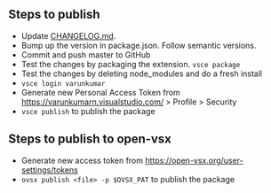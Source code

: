## Steps to publish

- Update [CHANGELOG.md](./CHANGELOG.md).
- Bump up the version in package.json. Follow semantic versions.
- Commit and push master to GitHub
- Test the changes by packaging the extension. `vsce package`
- Test the changes by deleting node_modules and do a fresh install
- `vsce login varunkumar`
- Generate new Personal Access Token from https://varunkumarn.visualstudio.com/ > Profile > Security
- `vsce publish` to publish the package

## Steps to publish to open-vsx

- Generate new access token from https://open-vsx.org/user-settings/tokens
- `ovsx publish <file> -p $OVSX_PAT` to publish the package
